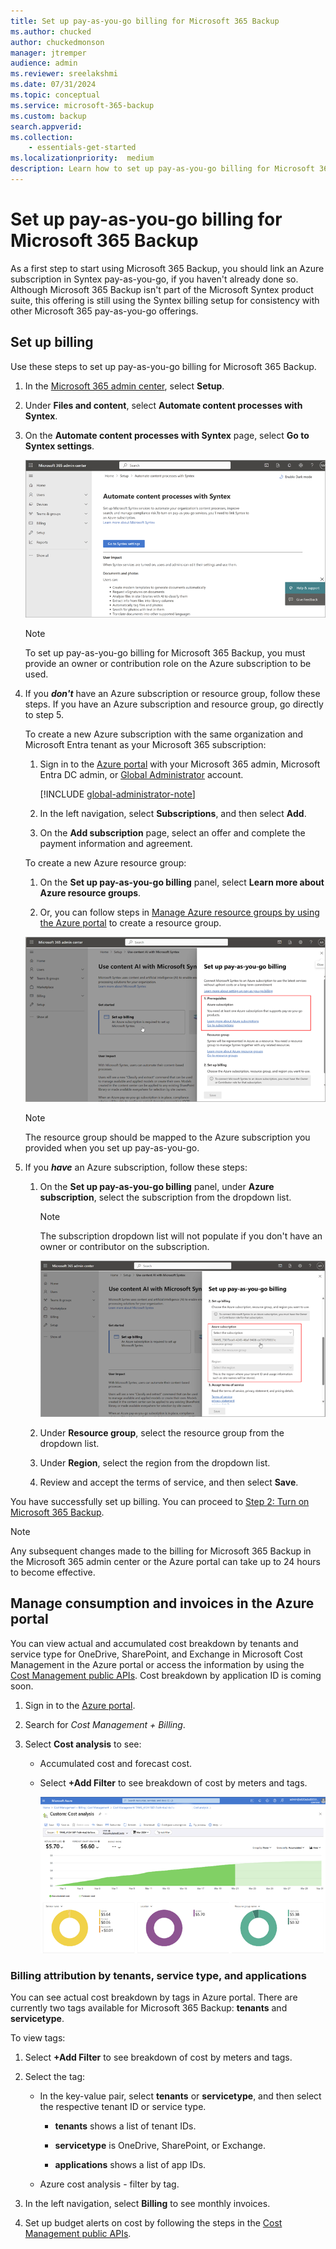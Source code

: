 ```yaml
---
title: Set up pay-as-you-go billing for Microsoft 365 Backup
ms.author: chucked
author: chuckedmonson
manager: jtremper
audience: admin
ms.reviewer: sreelakshmi
ms.date: 07/31/2024
ms.topic: conceptual
ms.service: microsoft-365-backup
ms.custom: backup
search.appverid:
ms.collection:
    - essentials-get-started
ms.localizationpriority:  medium
description: Learn how to set up pay-as-you-go billing for Microsoft 365 Backup.
---
```


# Set up pay-as-you-go billing for Microsoft 365 Backup

As a first step to start using Microsoft 365 Backup, you should link an Azure subscription in Syntex pay-as-you-go, if you haven't already done so. Although Microsoft 365 Backup isn't part of the Microsoft Syntex product suite, this offering is still using the Syntex billing setup for consistency with other Microsoft 365 pay-as-you-go offerings.

## Set up billing

Use these steps to set up pay-as-you-go billing for Microsoft 365 Backup.

1. In the [Microsoft 365 admin center](https://admin.microsoft.com/Adminportal/Home), select **Setup**.

2. Under **Files and content**, select **Automate content processes with Syntex**.

3. On the **Automate content processes with Syntex** page, select **Go to Syntex settings**.

    ![Screenshot of the Set up billing option in the Microsoft 365 admin center.](../media/m365-backup/backup-setup-billing.png)

    > [!NOTE]
    > To set up pay-as-you-go billing for Microsoft 365 Backup, you must provide an owner or contribution role on the Azure subscription to be used.

4. If you ***don't*** have an Azure subscription or resource group, follow these steps. If you have an Azure subscription and resource group, go directly to step 5.

    To create a new Azure subscription with the same organization and Microsoft Entra tenant as your Microsoft 365 subscription:

    1. Sign in to the [Azure portal](https://portal.azure.com) with your Microsoft 365 admin, Microsoft Entra DC admin, or [Global Administrator](/entra/identity/role-based-access-control/permissions-reference#global-administrator) account.

        [!INCLUDE [global-administrator-note](../includes/global-administrator-note.md)]

    1. In the left navigation, select **Subscriptions**, and then select **Add**.

    1. On the **Add subscription** page, select an offer and complete the payment information and agreement.

    To create a new Azure resource group:

    1. On the **Set up pay-as-you-go billing** panel, select **Learn more about Azure resource groups**.

    1. Or, you can follow steps in [Manage Azure resource groups by using the Azure portal](/azure/azure-resource-manager/management/manage-resource-groups-portal) to create a resource group.

    ![Screenshot of the Set up pay-as-you-go billing panel in the Microsoft 365 admin center.](../media/m365-backup/backup-billing-panel.png)

    > [!NOTE]
    > The resource group should be mapped to the Azure subscription you provided when you set up pay-as-you-go.

5. If you ***have*** an Azure subscription, follow these steps:

    1. On the **Set up pay-as-you-go billing** panel, under **Azure subscription**, select the subscription from the dropdown list.

       > [!NOTE]
       > The subscription dropdown list will not populate if you don't have an owner or contributor on the subscription.

       ![Screenshot of the Set up pay-as-you-go billing panel showing the Azure subscription dropdown list.](../media/m365-backup/back-billing-subscription.png)

    1. Under **Resource group**, select the resource group from the dropdown list.

    1. Under **Region**, select the region from the dropdown list.

    1. Review and accept the terms of service, and then select **Save**.

You have successfully set up billing. You can proceed to [Step 2: Turn on Microsoft 365 Backup](backup-setup.md#step-2-turn-on-microsoft-365-backup).

> [!NOTE]
> Any subsequent changes made to the billing for Microsoft 365 Backup in the Microsoft 365 admin center or the Azure portal can take up to 24 hours to become effective.

## Manage consumption and invoices in the Azure portal

You can view actual and accumulated cost breakdown by tenants and service type for OneDrive, SharePoint, and Exchange in Microsoft Cost Management in the Azure portal or access the information by using the [Cost Management public APIs](/rest/api/cost-management/operation-groups). Cost breakdown by application ID is coming soon.

1. Sign in to the [Azure portal](https://portal.azure.com/).

2. Search for *Cost Management + Billing*.

3. Select **Cost analysis** to see:

    - Accumulated cost and forecast cost.

    - Select **+Add Filter** to see breakdown of cost by meters and tags.

       ![Screenshot of the cost analysis page in Microsoft Cost Management.](../media/m365-backup/backup-cost-analysis.png)

### Billing attribution by tenants, service type, and applications

You can see actual cost breakdown by tags in Azure portal. There are currently two tags available for Microsoft 365 Backup: **tenants** and **servicetype**.

To view tags:

1. Select **+Add Filter** to see breakdown of cost by meters and tags.

2. Select the tag:

    - In the key-value pair, select **tenants** or **servicetype**, and then select the respective tenant ID or service type.

        - **tenants** shows a list of tenant IDs.

        - **servicetype** is OneDrive, SharePoint, or Exchange.

        - **applications** shows a list of app IDs.

    - Azure cost analysis - filter by tag.

4. In the left navigation, select **Billing** to see monthly invoices.

5. Set up budget alerts on cost by following the steps in the [Cost Management public APIs](/rest/api/cost-management/operation-groups).
